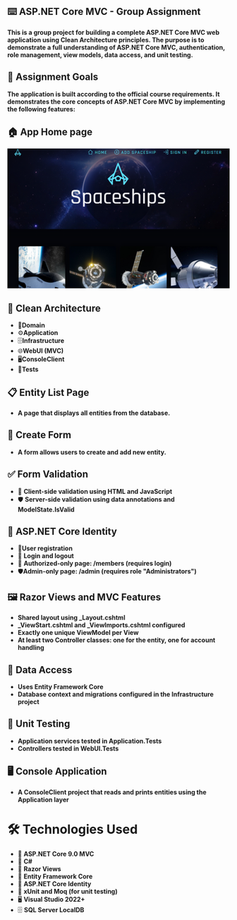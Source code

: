 ## ⌨️ ASP.NET Core MVC - Group Assignment

**This is a group project for building a complete ASP.NET Core MVC web application using Clean Architecture principles. The purpose is to demonstrate a full understanding of ASP.NET Core MVC, authentication, role management, view models, data access, and unit testing.**

## 📌 Assignment Goals

**The application is built according to the official course requirements. It demonstrates the core concepts of ASP.NET Core MVC by implementing the following features:**

## 🏠 App Home page
![HomePage](SpaceShipsApp/wwwroot/Images/HomePage.png)


   ## 🧱 Clean Architecture 
   - 🧠**Domain**
   - ⚙️**Application**
   - 🗄️**Infrastructure**
   - 🌐**WebUI (MVC)**
   - 🖥️**ConsoleClient**
   - 🧪**Tests**
  
   ## 📋 Entity List Page
   - **A page that displays all entities from the database.**

   ## 📝 Create Form
   - **A form allows users to create and add new entity.**

   ## ✅ Form Validation
   - 🧍 **Client-side validation using HTML and JavaScript**
   - 🛡️ **Server-side validation using data annotations and ModelState.IsValid**

   ## 🔐 ASP.NET Core Identity
   - 👤**User registration**
   - 🔑 **Login and logout**
   - 👥 **Authorized-only page: /members (requires login)**
   - 🛡️**Admin-only page: /admin (requires role "Administrators")**

   ## 🖼️ Razor Views and MVC Features
   - **Shared layout using _Layout.cshtml**
   - **_ViewStart.cshtml and _ViewImports.cshtml configured**
   - **Exactly one unique ViewModel per View** 
   - **At least two Controller classes: one for the entity, one for account handling** 

   ## 💾 Data Access
   - **Uses Entity Framework Core** 
   - **Database context and migrations configured in the Infrastructure project** 

   ## 🧪 Unit Testing
   - **Application services tested in Application.Tests** 
   - **Controllers tested in WebUI.Tests** 

   ## 🖥️ Console Application
   - **A ConsoleClient project that reads and prints entities using the Application layer** 

   # 🛠️ Technologies Used  
   - 🔷 **ASP.NET Core 9.0 MVC**
   - 💬 **C#**
   - 📄 **Razor Views**
   - 🔐 **Entity Framework Core**
   - 💽 **ASP.NET Core Identity**
   - 🧪 **xUnit and Moq (for unit testing)**
   - 🖥️ **Visual Studio 2022+**
   - 🗄️ **SQL Server LocalDB**
